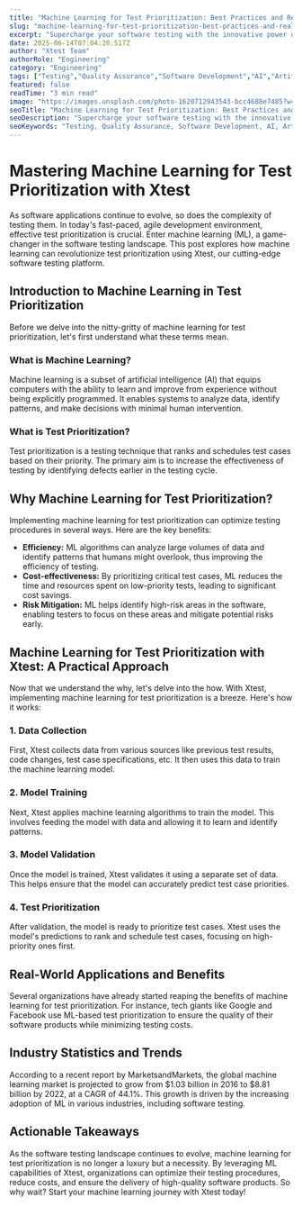 ```yaml
---
title: "Machine Learning for Test Prioritization: Best Practices and Real-World Examples"
slug: "machine-learning-for-test-prioritization-best-practices-and-real-world-examples"
excerpt: "Supercharge your software testing with the innovative power of Machine Learning! Discover how ML can revolutionize your test prioritization process, boosting accuracy, efficiency, and productivity. Dive into our blog post to explore the transformative potential of Machine Learning for Test Prioritization."
date: 2025-06-14T07:04:20.517Z
author: "Xtest Team"
authorRole: "Engineering"
category: "Engineering"
tags: ["Testing","Quality Assurance","Software Development","AI","Artificial Intelligence"]
featured: false
readTime: "3 min read"
image: "https://images.unsplash.com/photo-1620712943543-bcc4688e7485?w=1200&h=600&fit=crop"
seoTitle: "Machine Learning for Test Prioritization: Best Practices and Real-World Examples"
seoDescription: "Supercharge your software testing with the innovative power of Machine Learning! Discover how ML can revolutionize your test prioritization process, boosting accuracy, efficiency, and productivity. Dive into our blog post to explore the transformative potential of Machine Learning for Test Prioritization."
seoKeywords: "Testing, Quality Assurance, Software Development, AI, Artificial Intelligence"
---
```


# Mastering Machine Learning for Test Prioritization with Xtest

As software applications continue to evolve, so does the complexity of testing them. In today's fast-paced, agile development environment, effective test prioritization is crucial. Enter machine learning (ML), a game-changer in the software testing landscape. This post explores how machine learning can revolutionize test prioritization using Xtest, our cutting-edge software testing platform.

## Introduction to Machine Learning in Test Prioritization

Before we delve into the nitty-gritty of machine learning for test prioritization, let's first understand what these terms mean.

### What is Machine Learning?

Machine learning is a subset of artificial intelligence (AI) that equips computers with the ability to learn and improve from experience without being explicitly programmed. It enables systems to analyze data, identify patterns, and make decisions with minimal human intervention.

### What is Test Prioritization?

Test prioritization is a testing technique that ranks and schedules test cases based on their priority. The primary aim is to increase the effectiveness of testing by identifying defects earlier in the testing cycle.

## Why Machine Learning for Test Prioritization?

Implementing machine learning for test prioritization can optimize testing procedures in several ways. Here are the key benefits:

*   **Efficiency:** ML algorithms can analyze large volumes of data and identify patterns that humans might overlook, thus improving the efficiency of testing.
*   **Cost-effectiveness:** By prioritizing critical test cases, ML reduces the time and resources spent on low-priority tests, leading to significant cost savings.
*   **Risk Mitigation:** ML helps identify high-risk areas in the software, enabling testers to focus on these areas and mitigate potential risks early.

## Machine Learning for Test Prioritization with Xtest: A Practical Approach

Now that we understand the why, let's delve into the how. With Xtest, implementing machine learning for test prioritization is a breeze. Here's how it works:

### 1\. Data Collection

First, Xtest collects data from various sources like previous test results, code changes, test case specifications, etc. It then uses this data to train the machine learning model.

### 2\. Model Training

Next, Xtest applies machine learning algorithms to train the model. This involves feeding the model with data and allowing it to learn and identify patterns.

### 3\. Model Validation

Once the model is trained, Xtest validates it using a separate set of data. This helps ensure that the model can accurately predict test case priorities.

### 4\. Test Prioritization

After validation, the model is ready to prioritize test cases. Xtest uses the model's predictions to rank and schedule test cases, focusing on high-priority ones first.

## Real-World Applications and Benefits

Several organizations have already started reaping the benefits of machine learning for test prioritization. For instance, tech giants like Google and Facebook use ML-based test prioritization to ensure the quality of their software products while minimizing testing costs.

## Industry Statistics and Trends

According to a recent report by MarketsandMarkets, the global machine learning market is projected to grow from $1.03 billion in 2016 to $8.81 billion by 2022, at a CAGR of 44.1%. This growth is driven by the increasing adoption of ML in various industries, including software testing.

## Actionable Takeaways

As the software testing landscape continues to evolve, machine learning for test prioritization is no longer a luxury but a necessity. By leveraging ML capabilities of Xtest, organizations can optimize their testing procedures, reduce costs, and ensure the delivery of high-quality software products. So why wait? Start your machine learning journey with Xtest today!